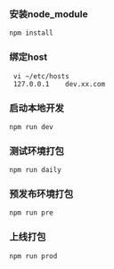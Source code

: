 ###  安装node_module
```
npm install  
```
  


### 绑定host
```
 vi ~/etc/hosts
 127.0.0.1    dev.xx.com
```
 
### 启动本地开发
```
npm run dev
```


### 测试环境打包
```
npm run daily
```
  
### 预发布环境打包 
```
npm run pre
```
  
### 上线打包
```
npm run prod 
```
